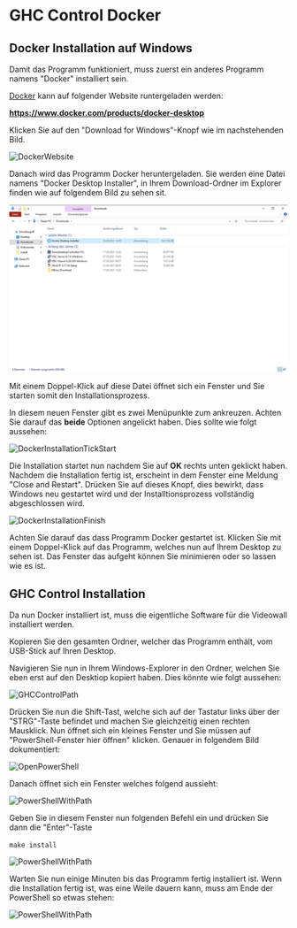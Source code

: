 # GHC Control Docker

## Docker Installation auf Windows

Damit das Programm funktioniert, muss zuerst ein anderes Programm namens "Docker" installiert sein.

[Docker](https://www.docker.com/products/docker-desktop) kann auf folgender Website runtergeladen werden:

**https://www.docker.com/products/docker-desktop**

Klicken Sie auf den "Download for Windows"-Knopf wie im nachstehenden Bild.

![DockerWebsite](https://github.com/mauriceputz/ghc_control_manual/tree/main/img/docker_website.png?raw=true)

Danach wird das Programm Docker heruntergeladen. Sie werden eine Datei namens "Docker Desktop Installer", in Ihrem
Download-Ordner im Explorer finden wie auf folgendem Bild zu sehen sit.

![DockerInstallationDir](img/docker_installation_exe.png?raw=true "Pfad zur Installationsdatei")

Mit einem Doppel-Klick auf diese Datei öffnet sich ein Fenster und Sie starten somit den Installationsprozess.

In diesem neuen Fenster gibt es zwei Menüpunkte zum ankreuzen. Achten Sie darauf das **beide** Optionen angelickt haben.
Dies sollte wie folgt aussehen:

![DockerInstallationTickStart](https://github.com/mauriceputz/ghc_control_manual/tree/main/img/install_docker_tick_options.png)

Die Installation startet nun nachdem Sie auf **OK** rechts unten geklickt haben.
Nachdem die Installation fertig ist, erscheint in dem Fenster eine Meldung
"Close and Restart". Drücken Sie auf dieses Knopf, dies bewirkt, dass Windows neu gestartet wird
und der Installtionsprozess vollständig abgeschlossen wird.

![DockerInstallationFinish](https://github.com/mauriceputz/ghc_control_manual/tree/main/img/restart.png)

Achten Sie darauf das dass Programm Docker gestartet ist. Klicken Sie mit einem Doppel-Klick auf das Programm, welches nun auf Ihrem
Desktop zu sehen ist. Das Fenster das aufgeht können Sie minimieren oder so lassen wie es ist.

## GHC Control Installation

Da nun Docker installiert ist, muss die eigentliche Software für die Videowall installiert werden.

Kopieren Sie den gesamten Ordner, welcher das Programm enthält, vom USB-Stick auf Ihren Desktop.

Navigieren Sie nun in Ihrem Windows-Explorer in den Ordner, welchen Sie eben erst auf den Desktiop kopiert haben. Dies könnte wie
folgt aussehen:

![GHCControlPath](https://github.com/mauriceputz/ghc_control_manual/tree/main/img/ghc_control_path.png)

Drücken Sie nun die Shift-Tast, welche sich auf der Tastatur links über der "STRG"-Taste befindet und machen Sie gleichzeitig einen
rechten Mausklick. Nun öffnet sich ein kleines Fenster und Sie müssen auf "PowerShell-Fenster hier öffnen" klicken. Genauer in folgendem
Bild dokumentiert:

![OpenPowerShell](https://github.com/mauriceputz/ghc_control_manual/tree/main/img/open_ps.png)

Danach öffnet sich ein Fenster welches folgend aussieht:

![PowerShellWithPath](https://github.com/mauriceputz/ghc_control_manual/tree/main/img/powershell.png)

Geben Sie in diesem Fenster nun folgenden Befehl ein und drücken Sie dann die "Enter"-Taste

`make install`

![PowerShellWithPath](https://github.com/mauriceputz/ghc_control_manual/tree/main/img/make_install.png)

Warten Sie nun einige Minuten bis das Programm fertig installiert ist. Wenn die Installation fertig ist, was eine Weile dauern kann, muss am Ende der PowerShell so etwas stehen:

![PowerShellWithPath](https://github.com/mauriceputz/ghc_control_manual/tree/main/img/make_install_finish.png)